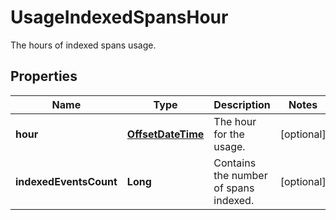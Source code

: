

# UsageIndexedSpansHour

The hours of indexed spans usage.
## Properties

Name | Type | Description | Notes
------------ | ------------- | ------------- | -------------
**hour** | [**OffsetDateTime**](OffsetDateTime.md) | The hour for the usage. |  [optional]
**indexedEventsCount** | **Long** | Contains the number of spans indexed. |  [optional]



